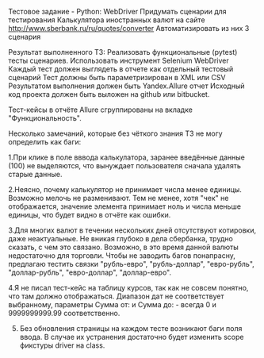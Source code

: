 Тестовое задание - Python:
WebDriver
Придумать сценарии для тестирования Калькулятора иностранных валют на сайте http://www.sberbank.ru/ru/quotes/converter
Автоматизировать из них 3 сценария 

Результат выполненного ТЗ:
Реализовать функциональные (pytest) тесты сценариев.
Использовать инструмент Selenium WebDriver
Каждый тест должен выглядеть в отчете как отдельный тестовый сценарий
Тест должны быть параметризирован в XML или CSV
Результатом выполнения должен быть Yandex.Allure отчет
Исходный код проекта должен быть выложен на github или bitbucket.



Тест-кейсы в отчёте Allure сгруппированы на вкладке "Функциональность".

Несколько замечаний, которые без чёткого знания ТЗ не могу определить как баги:

1.При клике в поле вввода калькулатора, заранее введённые данные (100) не выделяются, что вынуждает пользователя сначала удалять старые данные.

2.Неясно, почему калькулятор не принимает числа менее единицы. Возможно мелочь не разменивают. Тем не менее, хотя "чек" не отображается, значение элемента принимает ноль и числа меньше единицы, что будет видно в отчёте как ошибки.

3.Для многих валют в течении нескольких дней отсутствуют котировки, даже неактуальные. Не вникая глубоко в дела сбербанка, трудно сказать, с чем это связано. Возможно, в это время данной валюты недостаточно для торговли. Чтобы не заводить багов понапрасну, предлагаю тестить связки "рубль-евро", "рубль-доллар", "евро-рубль", "доллар-рубль", "евро-доллар", "доллар-евро".

4.Я не писал тест-кейс на таблицу курсов, так как не совсем понятно, что там должно отображаться. Диапазон дат не соответствует выбранному, параметры Сумма от: и Сумма до: - всегда 0 и 9999999999.99 соответственно. 

5. Без обновления страницы на каждом тесте возникают баги поля ввода. В случае их устранения достаточно будет изменить scope фикстуры driver на class.
